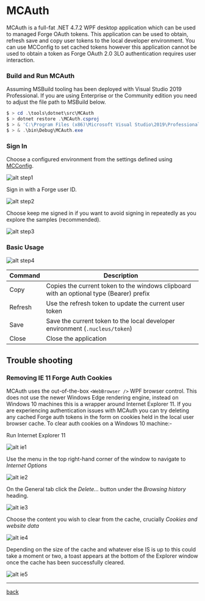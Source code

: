 # MCAuth

MCAuth is a full-fat .NET 4.7.2 WPF desktop application which can be used to managed Forge OAuth tokens. This application can be used to obtain, refresh save and copy user tokens to the local developer environment. You can use MCConfig to set cached tokens however this application cannot be used to obtain a token as Forge OAuth 2.0 3LO authentication requires user interaction.

### Build and Run MCAuth

Assuming MSBuild tooling has been deployed with Visual Studio 2019 Professional. If you are using Enterprise or the Community edition you need to adjust the file path to MSBuild below.

```powershell
$ > cd .\tools\dotnet\src\MCAuth
$ > dotnet restore .\MCAuth.csproj
$ > & 'C:\Program Files (x86)\Microsoft Visual Studio\2019\Professional\MSBuild\Current\Bin\MSBuild.exe' .\MCAuth.csproj
$ > & .\bin\Debug\MCAuth.exe
```

### Sign In

Choose a configured environment from the settings defined using [MCConfig](dev-machine-setup.md).

![alt step1](../../../../doc/img/mcauth-env-0.png)

Sign in with a Forge user ID.

![alt step2](../../../../doc/img/mcauth-env-1.png)

Choose keep me signed in if you want to avoid signing in repeatedly as you explore the samples (recommended).

![alt step3](../../../../doc/img/mcauth-env-2.png)

### Basic Usage

![alt step4](../../../../doc/img/mcauth-env-3.png)

| Command | Description                                                                             |
| ------- | --------------------------------------------------------------------------------------- |
| Copy    | Copies the current token to the windows clipboard with an optional type (Bearer) prefix |
| Refresh | Use the refresh token to update the current user token                                  |
| Save    | Save the current token to the local developer environment (`.nucleus/token`)            |
| Close   | Close the application                                                                   |

## Trouble shooting 

### Removing IE 11 Forge Auth Cookies

MCAuth uses the out-of-the-box `<WebBrowser />` WPF browser control. This does not use the newer Windows Edge rendering engine, instead on Windows 10 machines this is a wrapper around Internet Explorer 11. If you are experiencing authentication issues with MCAuth you can try deleting any cached Forge auth tokens in the form on cookies held in the local user browser cache. To clear auth cookies on a Windows 10 machine:-

Run Internet Explorer 11

![alt ie1](../../../../doc/img/mcauth-env-4.png)

Use the menu in the top right-hand corner of the window to navigate to _Internet Options_

![alt ie2](../../../../doc/img/mcauth-env-5.png)

On the General tab click the _Delete..._ button under the _Browsing history_ heading.

![alt ie3](../../../../doc/img/mcauth-env-6.png)

Choose the content you wish to clear from the cache, crucially _Cookies and website data_

![alt ie4](../../../../doc/img/mcauth-env-7.png)

Depending on the size of the cache and whatever else IS is up to this could take a moment or two, a toast appears at the bottom of the Explorer window once the cache has been successfully cleared.

![alt ie5](../../../../doc/img/mcauth-env-8.png)

---
[back](../../../../README.md)
